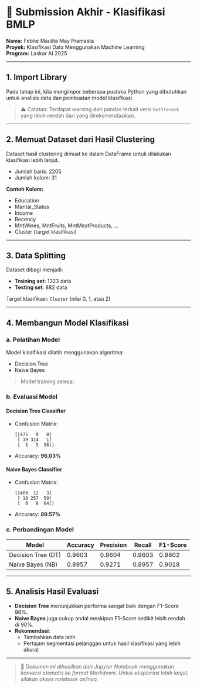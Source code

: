 
# 🎯 Submission Akhir - Klasifikasi BMLP
**Nama:** Febhe Maulita May Pramasta  
**Proyek:** Klasifikasi Data Menggunakan Machine Learning  
**Program:** Laskar AI 2025

---

## **1. Import Library**
Pada tahap ini, kita mengimpor beberapa pustaka Python yang dibutuhkan untuk analisis data dan pembuatan model klasifikasi.

> ⚠️ Catatan: Terdapat warning dari pandas terkait versi `bottleneck` yang lebih rendah dari yang direkomendasikan.

---

## **2. Memuat Dataset dari Hasil Clustering**
Dataset hasil clustering dimuat ke dalam DataFrame untuk dilakukan klasifikasi lebih lanjut.

- Jumlah baris: 2205
- Jumlah kolom: 31

**Contoh Kolom:**
- Education
- Marital_Status
- Income
- Recency
- MntWines, MntFruits, MntMeatProducts, ...
- Cluster (target klasifikasi)

---

## **3. Data Splitting**
Dataset dibagi menjadi:
- **Training set**: 1323 data
- **Testing set**: 882 data

Target klasifikasi: `Cluster` (nilai 0, 1, atau 2)

---

## **4. Membangun Model Klasifikasi**

### a. Pelatihan Model
Model klasifikasi dilatih menggunakan algoritma:
- Decision Tree
- Naive Bayes

> Model training selesai.

### b. Evaluasi Model

#### Decision Tree Classifier
- Confusion Matrix:
  ```
  [[475   9   0]
   [ 19 314   1]
   [  1   5  58]]
  ```
- Accuracy: **96.03%**

#### Naive Bayes Classifier
- Confusion Matrix:
  ```
  [[469  12   3]
   [ 18 257  59]
   [  0   0  64]]
  ```
- Accuracy: **89.57%**

### c. Perbandingan Model

| Model               | Accuracy | Precision | Recall | F1-Score |
|--------------------|----------|-----------|--------|----------|
| Decision Tree (DT) | 0.9603   | 0.9604    | 0.9603 | 0.9602   |
| Naive Bayes (NB)   | 0.8957   | 0.9271    | 0.8957 | 0.9018   |

---

## **5. Analisis Hasil Evaluasi**

- **Decision Tree** menunjukkan performa sangat baik dengan F1-Score 96%.
- **Naive Bayes** juga cukup andal meskipun F1-Score sedikit lebih rendah di 90%.
- **Rekomendasi**:
  - Tambahkan data latih
  - Pertajam segmentasi pelanggan untuk hasil klasifikasi yang lebih akurat

---

> 📘 *Dokumen ini dihasilkan dari Jupyter Notebook menggunakan konversi otomatis ke format Markdown. Untuk eksplorasi lebih lanjut, silakan akses notebook aslinya.*
